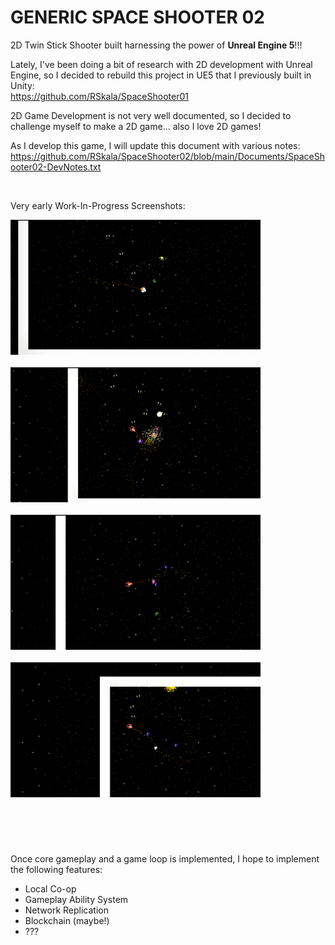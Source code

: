 # GENERIC SPACE SHOOTER 02
 2D Twin Stick Shooter built harnessing the power of **Unreal Engine 5**!!!

 Lately, I've been doing a bit of research with 2D development with Unreal Engine, so I decided to rebuild this project in UE5 that I previously built in Unity: <br>
 https://github.com/RSkala/SpaceShooter01

 2D Game Development is not very well documented, so I decided to challenge myself to make a 2D game... also I love 2D games!

 As I develop this game, I will update this document with various notes:
 https://github.com/RSkala/SpaceShooter02/blob/main/Documents/SpaceShooter02-DevNotes.txt

<br>

Very early Work-In-Progress Screenshots: <br>

<!--
<img src="./Assets-Source/Screenshots/ScreenShot00001.png" width=400/>
-->
<img src="./Assets-Source/Screenshots/ScreenShot00005.png" width=400/> <br> <br>
<img src="./Assets-Source/Screenshots/ScreenShot00007.png" width=400/> <br> <br>
<img src="./Assets-Source/Screenshots/ScreenShot00008.png" width=400/> <br> <br>
<img src="./Assets-Source/Screenshots/ScreenShot00009.png" width=400/> <br> <br>

<br>

#

 Once core gameplay and a game loop is implemented, I hope to implement the following features:
 * Local Co-op
 * Gameplay Ability System
 * Network Replication
 * Blockchain (maybe!)
 * ???

#
